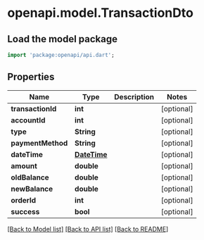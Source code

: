# openapi.model.TransactionDto

## Load the model package
```dart
import 'package:openapi/api.dart';
```

## Properties
Name | Type | Description | Notes
------------ | ------------- | ------------- | -------------
**transactionId** | **int** |  | [optional] 
**accountId** | **int** |  | [optional] 
**type** | **String** |  | [optional] 
**paymentMethod** | **String** |  | [optional] 
**dateTime** | [**DateTime**](DateTime.md) |  | [optional] 
**amount** | **double** |  | [optional] 
**oldBalance** | **double** |  | [optional] 
**newBalance** | **double** |  | [optional] 
**orderId** | **int** |  | [optional] 
**success** | **bool** |  | [optional] 

[[Back to Model list]](../README.md#documentation-for-models) [[Back to API list]](../README.md#documentation-for-api-endpoints) [[Back to README]](../README.md)


